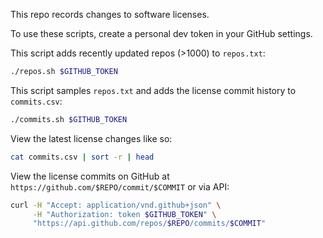 This repo records changes to software licenses.

To use these scripts, create a personal dev token in your GitHub settings.

This script adds recently updated repos (>1000) to `repos.txt`:

```bash
./repos.sh $GITHUB_TOKEN
```

This script samples `repos.txt` and adds the license commit history to
`commits.csv`:

```bash
./commits.sh $GITHUB_TOKEN
```

View the latest license changes like so:

```bash
cat commits.csv | sort -r | head
```

View the license commits on GitHub at `https://github.com/$REPO/commit/$COMMIT`
or via API:

```bash
curl -H "Accept: application/vnd.github+json" \
     -H "Authorization: token $GITHUB_TOKEN" \
     "https://api.github.com/repos/$REPO/commits/$COMMIT"
```

